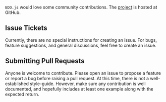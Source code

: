 `EDO.js` would love some community contributions. The [project](https://github.com/MichaelSel/edoJS) is hosted at GitHub.


## Issue Tickets ##

Currently, there are no special instructions for creating an issue. For bugs, feature suggestions, and general discussions, feel free to create an issue. 


## Submitting Pull Requests ##

Anyone is welcome to contribute. Please open an issue to propose a feature or report a bug before raising a pull request.
At this time, there is not a well-established style-guide. However, make sure any contribution is well documented, and hopefully includes at least one example along with the expected return. 
